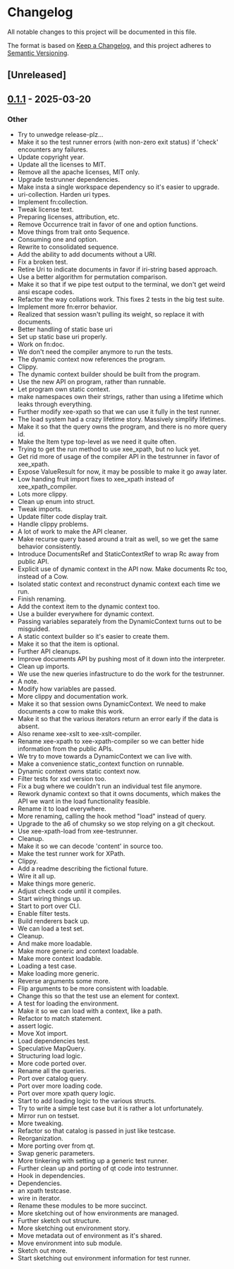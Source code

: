 # Changelog

All notable changes to this project will be documented in this file.

The format is based on [Keep a Changelog](https://keepachangelog.com/en/1.0.0/),
and this project adheres to [Semantic Versioning](https://semver.org/spec/v2.0.0.html).

## [Unreleased]

## [0.1.1](https://github.com/Paligo/xee/releases/tag/xee-testrunner-v0.1.1) - 2025-03-20

### Other

- Try to unwedge release-plz...
- Make it so the test runner errors (with non-zero exit status) if 'check' encounters any failures.
- Update copyright year.
- Update all the licenses to MIT.
- Remove all the apache licenses, MIT only.
- Upgrade testrunner dependencies.
- Make insta a single workspace dependency so it's easier to upgrade.
- uri-collection. Harden uri types.
- Implement fn:collection.
- Tweak license text.
- Preparing licenses, attribution, etc.
- Remove Occurrence trait in favor of one and option functions.
- Move things from trait onto Sequence.
- Consuming one and option.
- Rewrite to consolidated sequence.
- Add the ability to add documents without a URI.
- Fix a broken test.
- Retire Uri to indicate documents in favor if iri-string based approach.
- Use a better algorithm for permutation comparison.
- Make it so that if we pipe test output to the terminal, we don't get weird ansi escape codes.
- Refactor the way collations work. This fixes 2 tests in the big test suite.
- Implement more fn:error behavior.
- Realized that session wasn't pulling its weight, so replace it with documents.
- Better handling of static base uri
- Set up static base uri properly.
- Work on fn:doc.
- We don't need the compiler anymore to run the tests.
- The dynamic context now references the program.
- Clippy.
- The dynamic context builder should be built from the program.
- Use the new API on program, rather than runnable.
- Let program own static context.
- make namespaces own their strings, rather than using a lifetime which leaks through everything.
- Further modify xee-xpath so that we can use it fully in the test runner.
- The load system had a crazy lifetime story. Massively simplify lifetimes.
- Make it so that the query owns the program, and there is no more query id.
- Make the Item type top-level as we need it quite often.
- Trying to get the run method to use xee_xpath, but no luck yet.
- Get rid more of usage of the compiler API in the testrunner in favor of xee_xpath.
- Expose ValueResult for now, it may be possible to make it go away later.
- Low handing fruit import fixes to xee_xpath instead of xee_xpath_compiler.
- Lots more clippy.
- Clean up enum into struct.
- Tweak imports.
- Update filter code display trait.
- Handle clippy problems.
- A lot of work to make the API cleaner.
- Make recurse query based around a trait as well, so we get the same behavior consistently.
- Introduce DocumentsRef and StaticContextRef to wrap Rc away from public API.
- Explicit use of dynamic context in the API now. Make documents Rc too, instead of a Cow.
- Isolated static context and reconstruct dynamic context each time we run.
- Finish renaming.
- Add the context item to the dynamic context too.
- Use a builder everywhere for dynamic context.
- Passing variables separately from the DynamicContext turns out to be misguided.
- A static context builder so it's easier to create them.
- Make it so that the item is optional.
- Further API cleanups.
- Improve documents API by pushing most of it down into the interpreter.
- Clean up imports.
- We use the new queries infastructure to do the work for the testrunner.
- A note.
- Modify how variables are passed.
- More clippy and documentation work.
- Make it so that session owns DynamicContext. We need to make documents a cow to make this work.
- Make it so that the various iterators return an error early if the data is absent.
- Also rename xee-xslt to xee-xslt-compiler.
- Rename xee-xpath to xee-xpath-compiler so we can better hide information from the public APIs.
- We try to move towards a DynamicContext we can live with.
- Make a convenience static_context function on runnable.
- Dynamic context owns static context now.
- Filter tests for xsd version too.
- Fix a bug where we couldn't run an individual test file anymore.
- Rework dynamic context so that it owns documents, which makes the API we want in the load functionality feasible.
- Rename it to load everywhere.
- More renaming, calling the hook method "load" instead of query.
- Upgrade to the a6 of chumsky so we stop relying on a git checkout.
- Use xee-xpath-load from xee-testrunner.
- Cleanup.
- Make it so we can decode 'content' in source too.
- Make the test runner work for XPath.
- Clippy.
- Add a readme describing the fictional future.
- Wire it all up.
- Make things more generic.
- Adjust check code until it compiles.
- Start wiring things up.
- Start to port over CLI.
- Enable filter tests.
- Build renderers back up.
- We can load a test set.
- Cleanup.
- And make more loadable.
- Make more generic and context loadable.
- Make more context loadable.
- Loading a test case.
- Make loading more generic.
- Reverse arguments some more.
- Flip arguments to be more consistent with loadable.
- Change this so that the test use an element for context.
- A test for loading the environment.
- Make it so we can load with a context, like a path.
- Refactor to match statement.
- assert logic.
- Move Xot import.
- Load dependencies test.
- Speculative MapQuery.
- Structuring load logic.
- More code ported over.
- Rename all the queries.
- Port over catalog query.
- Port over more loading code.
- Port over more xpath query logic.
- Start to add loading logic to the various structs.
- Try to write a simple test case but it is rather a lot unfortunately.
- Mirror run on testset.
- More tweaking.
- Refactor so that catalog is passed in just like testcase.
- Reorganization.
- More porting over from qt.
- Swap generic parameters.
- More tinkering with setting up a generic test runner.
- Further clean up and porting of qt code into testrunner.
- Hook in dependencies.
- Dependencies.
- an xpath testcase.
- wire in iterator.
- Rename these modules to be more succinct.
- More sketching out of how environments are managed.
- Further sketch out structure.
- More sketching out environment story.
- Move metadata out of environment as it's shared.
- Move environment into sub module.
- Sketch out more.
- Start sketching out environment information for test runner.
